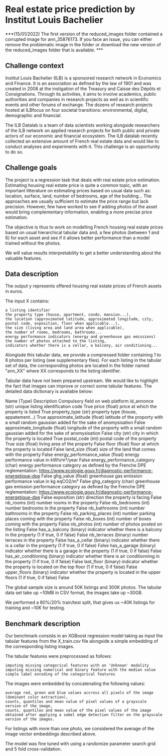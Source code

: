 # Real estate price prediction by Institut Louis Bachelier 

***(15/01/2022) The first version of the reduced_images folder contained a corrupted image for ann_35876173. If you face an issue, you can either remove the problematic image in the folder or download the new version of the reduced_images folder that is available. ***

## Challenge context

Institut Louis Bachelier (ILB) is a sponsored research network in Economics and Finance. It is an association as defined by the law of 1901 and was created in 2008 at the instigation of the Treasury and Caisse des Dépôts et Consignations. Through its activities, it aims to involve academics, public authorities and companies in research projects as well as in scientific events and other forums of exchange. The dozens of research projects hosted at ILBfocus on four societal transitions: environmental, digital, demographic and financial.

The ILB Datalab is a team of data scientists working alongside researchers of the ILB network on applied research projects for both public and private actors of our economic and financial ecosystem. The ILB datalab recently collected an extensive amount of French real estate data and would like to conduct analyses and experiments with it. This challenge is an opportunity to do so.

## Challenge goals

The project is a regression task that deals with real estate price estimation. Estimating housing real estate price is quite a common topic, with an important litterature on estimating prices based on usual data such as: location, surface, land, number of bedrooms, age of the building... The approaches are usually sufficient to estimate the price range but lack precision. However, few have worked to see if adding photos of the asset would bring complementary information, enabling a more precise price estimation.

The objective is thus to work on modelling French housing real estate prices based on usual hierarchical tabular data and, a few photos (between 1 and 6) for each asset and see if it allows better performance than a model trained without the photos.

We will value results interpretability to get a better understanding about the valuable features.

## Data description

The output y represents offered housing real estate prices of French assets in euros.

The input X contains:

    a listing identifier
    the property type (house, apartment, condo, mansion...),
    the location (approximated latitude, approximated longitude, city, postal code, exposition, floor when applicable...),
    the size (living area and land area when applicable),
    the number of rooms, bedrooms, bathrooms...
    energy performance indicators (energy and greenhouse gas emissions)
    the number of photos attached to the listing,
    indicators whether there is a cellar, a balcony, air conditioning...


Alongisde this tabular data, we provide a compressed folder containing 1 to 6 photos per listing (see supplementary files). For each listing in the tabular set of data, the corresponding photos are located in the folder named "ann_XX" where XX corresponds to the listing identifier.

Tabular data have not been prepared upstream. We would like to highlight the fact that images can improve or correct some tabular features. The detailed data dictionary is available below:

Name (Type) 	Description 	Compulsory field on web platform
id_annonce (str) 	unique listing identification code 	True
price (float) 	price at which the property is listed 	True
property_type (str) 	property type (house, appatement…) 	True
approximate_latitude (float) 	latitude of the proporty with a small random gaussian added for the sake of anomysisation 	False
approximate_longitude (float) 	longitude of the proporty with a small random gaussian added for the sake of anomysisation 	False
city (str) 	city in which the property is located 	True
postal_code (int) 	postal code of the property 	True
size (float) 	living area of the property 	False
floor (float) 	floor at which the property is located 	False
land_size (float) 	size of the land that comes with the property 	False
energy_performance_value (float) 	energy performance value in kWh/m²/year 	False
energy_performance_category (char) 	energy performance category as defined by the Frenche DPE reglementation: https://www.ecologie.gouv.fr/diagnostic-performance-energetique-dpe 	False
ghg_value (float) 	greenhouse gas emission performance value in kg eqCO2/m² 	False
ghg_category (char) 	greenhouse gas emission performance category as defined by the Frenche DPE reglementation: https://www.ecologie.gouv.fr/diagnostic-performance-energetique-dpe 	False
exposition (str) 	direction the property is facing 	False
nb_rooms (int) 	number rooms in the property 	False
nb_bedrooms (int) 	number bedrooms in the property 	False
nb_bathrooms (int) 	number bathrooms in the property 	False
nb_parking_places (int) 	number parking places coming with the property 	False
nb_boxes (int) 	number of boxes coming with the property 	False
nb_photos (int) 	number of photos posted on the listing 	False
has_a_balcony (binary) 	indicator whether there is a balcony in the property (1 if true, 0 if false) 	False
nb_terraces (binary) 	number terraces in the property 	False
has_a_cellar (binary) 	indicator whether there is a cellar in the property (1 if true, 0 if false) 	False
has_a_garage (binary) 	indicator whether there is a garage in the property (1 if true, 0 if false) 	False
has_air_conditioning (binary) 	indicator whether there is air conditionning in the property (1 if true, 0 if false) 	False
last_floor (binary) 	indicator whether the property is located on the top floor (1 if true, 0 if false) 	False
upper_floors (binary) 	indicator whether the property is located in the upper floors (1 if true, 0 if false) 	False


The global sample size is around 50K listings and 300K photos. The tabular data set take up ~10MB in CSV format, the images take up ~30GB.

We performed a 80%/20% train/test split, that gives us ~40K listings for training and ~10K for testing.

## Benchmark description

Our benchmark consists in an XGBoost regression model taking as input the tabular features from the X_train.csv file alongside a simple embedding of the corresponding listing images.

The tabular features were preprocessed as follows:

    imputing missing categorical features with an 'Unknown' modality
    imputing missing numerical and binary feature with the median value
    simple label encoding of the categorical features


The images were embedded by concatenating the following values:

    average red, green and blue values accross all pixels of the image (dominant color extraction),
    counts, quantiles and mean value of pixel values of a grayscale version of the image,
    counts, quantiles and mean value of the pixel values of the image obtained after applying a sobel edge detection filter on the grayscale version of the images.


For listings with more than one photo, we considered the average of the image vector embeddings described above.

The model was fine tuned with using a randomize parameter search grid and 5 fold cross-validation.
